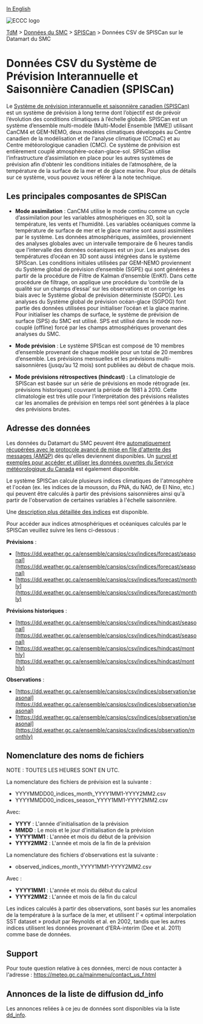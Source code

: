 [In English](readme_cansips-datamartcsv_en.md)

![ECCC logo](../../img_eccc-logo.png)

[TdM](../../readme_fr.md) > [Données du SMC](../readme_fr.md) > [SPISCan](readme_cansips_fr.md) > Données CSV de SPISCan sur le Datamart du SMC

# Données CSV du Système de Prévision Interannuelle et Saisonnière Canadien (SPISCan)

Le [Système de prévision interannuelle et saisonnière canadien (SPISCan)](readme_cansips_fr.md) est un système de prévision à long terme dont l’objectif est de prévoir l’évolution des conditions climatiques à l’échelle globale. SPISCan est un système d’ensemble multi-modèle (Multi-Model Ensemble [MME]) utilisant CanCM4 et GEM-NEMO, deux modèles climatiques développés au Centre canadien de la modélisation et de l'analyse climatique (CCmaC) et au Centre météorologique canadien (CMC). Ce système de prévision est entièrement couplé atmosphère-océan-glace-sol. SPISCan utilise l’infrastructure d’assimilation en place pour les autres systèmes de prévision afin d’obtenir les conditions initiales de l’atmosphère, de la température de la surface de la mer et de glace marine. Pour plus de détails sur ce système, vous pouvez vous référer à la note technique.

## Les principales composantes de SPISCan

* __Mode assimilation__ : CanCM4 utilise le mode continu comme un cycle d’assimilation pour les variables atmosphériques en 3D, soit la  température, les vents et l’humidité. Les variables océaniques comme la  température de surface de mer et le glace marine sont aussi assimilées par le système. Les données atmosphériques, assimilées, proviennent des analyses globales avec un intervalle temporaire de 6 heures tandis que l’intervalle des données océaniques est un jour. Les analyses des températures d’océan en 3D sont aussi intégrées dans le système SPIScan. Les conditions initiales utilisées par GEM-NEMO proviennent du Système global de prévision d’ensemble (SGPE) qui sont générées a partir de la procédure de Filtre de Kalman d’ensemble (EnKf). Dans cette procédure de filtrage, on applique une procédure du ‘contrôle de la qualité sur un champs d’essai’ sur les observations et on corrige les biais avec  le Système global de prévision déterministe (SGPD). Les analyses du Système global de prévision océan-glace (SGPOG) font partie des données utilisées pour initialiser l’océan et la glace marine. Pour initialiser les champs de surface, le système de prévision de surface (SPS) du SMC  est utilisé. SPS est utilisé dans le mode non-couplé (offline) forcé par les champs atmosphériques provenant des analyses du SMC. 

* __Mode prévision__ : Le système SPIScan est composé de 10 membres d’ensemble provenant de chaque modèle pour un total de 20 membres d’ensemble. Les prévisions mensuelles et les prévisions multi-saisonnières (jusqu’au 12 mois) sont publiées au début de chaque mois.

* __Mode prévisions rétrospectives (hindcast)__ : La climatologie de SPIScan est basée sur un série de prévisions en mode rétrograde (ex. prévisions historiques) couvrant la période de 1981 à 2010. Cette climatologie est très utile pour l’interprétation des prévisions réalistes car les anomalies de prévision en temps réel sont générées à la place des prévisions brutes.   

## Adresse des données 

Les données du Datamart du SMC peuvent être [automatiquement récupérées avec le protocole avancé de mise en file d'attente des messages (AMQP)](../../msc-datamart/amqp_fr.md) dès qu'elles deviennent disponibles. Un [survol et exemples pour accéder et utiliser les données ouvertes du Service météorologique du Canada](../../usage/readme_fr.md) est également disponible.

Le système SPISCan calcule plusieurs indices climatiques de l'atmosphère et l'océan (ex. les indices de la mousson, du PNA, du NAO, de El Nino, etc.) qui peuvent être calculés à partir des prévisions saisonnières ainsi qu'à partir de l'observation de certaines variables à l'échelle saisonnière. 

Une [description plus détaillée des indices](https://collaboration.cmc.ec.gc.ca/cmc/cmos/public_doc/msc-data/nwp_cansips/indices_SPISCAN_f.pdf) est disponible.

Pour accéder aux indices atmosphériques et océaniques calculés par le SPISCan veuillez suivre les liens ci-dessous :

__Prévisions__ :

* [https://dd.weather.gc.ca/ensemble/cansips/csv/indices/forecast/seasonal](https://dd.weather.gc.ca/ensemble/cansips/csv/indices/forecast/seasonal)
* [https://dd.weather.gc.ca/ensemble/cansips/csv/indices/forecast/monthly](https://dd.weather.gc.ca/ensemble/cansips/csv/indices/forecast/monthly)

__Prévisions historiques__ : 

* [https://dd.weather.gc.ca/ensemble/cansips/csv/indices/hindcast/seasonal](https://dd.weather.gc.ca/ensemble/cansips/csv/indices/hindcast/seasonal)
* [https://dd.weather.gc.ca/ensemble/cansips/csv/indices/hindcast/monthly](https://dd.weather.gc.ca/ensemble/cansips/csv/indices/hindcast/monthly)

__Observations__ : 

* [https://dd.weather.gc.ca/ensemble/cansips/csv/indices/observation/seasonal](https://dd.weather.gc.ca/ensemble/cansips/csv/indices/observation/seasonal)
* [https://dd.weather.gc.ca/ensemble/cansips/csv/indices/observation/seasonal](https://dd.weather.gc.ca/ensemble/cansips/csv/indices/observation/monthly)

## Nomenclature des noms de fichiers 

NOTE : TOUTES LES HEURES SONT EN UTC.

La nomenclature des fichiers de prévision est la suivante :

* YYYYMMDD00_indices_month_YYYY1MM1-YYYY2MM2.csv
* YYYYMMDD00_indices_season_YYYY1MM1-YYYY2MM2.csv

Avec:

* __YYYY__ : L'année d'initialisation de la prévision
* __MMDD__ : Le mois et le jour d'initialisation de la prévision
* __YYYY1MM1__ : L'année et mois du début de la prévision
* __YYYY2MM2__ : L'année et mois de la fin de la prévision

La nomenclature des fichiers d'observations est la suivante :

* observed_indices_month_YYYY1MM1-YYYY2MM2.csv

Avec :

* __YYYY1MM1__ : L'année et mois du début du calcul
* __YYYY2MM2__ : L'année et mois de la fin du calcul

Les indices calculés à partir des observations, sont basés sur les anomalies de la température à la surface de la mer, et utilisent l' « optimal interpolation SST dataset » produit par Reynolds et al. en 2002, tandis que les autres indices utilisent les données provenant d'ERA-interim (Dee et al. 2011) comme base de données.

## Support

Pour toute question relative à ces données, merci de nous contacter à l'adresse : https://meteo.gc.ca/mainmenu/contact_us_f.html

## Annonces de la liste de diffusion dd_info 

Les annonces reliées à ce jeu de données sont disponibles via la liste [dd_info](https://comm.collab.science.gc.ca/mailman3/postorius/lists/dd_info/).


